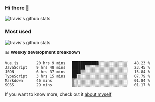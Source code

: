 ### Hi there 👋

<!--
**HondryTravis/HondryTravis** is a ✨ _special_ ✨ repository because its `README.md` (this file) appears on your GitHub profile.

Here are some ideas to get you started:

- 🔭 I’m currently working on ...
- 🌱 I’m currently learning ...
- 👯 I’m looking to collaborate on ...
- 🤔 I’m looking for help with ...
- 💬 Ask me about ...
- 📫 How to reach me: ...
- 😄 Pronouns: ...
- ⚡ Fun fact: ...
-->

![travis's github stats](https://github-readme-stats.vercel.app/api?username=HondryTravis&hide=stars)
### Most used
![travis's github stats](https://github-readme-stats.anuraghazra1.vercel.app/api/top-langs/?username=HondryTravis&layout=compact&hide_title=true)

📊 **Weekly development breakdown**

<!--START_SECTION:waka-->

```text
Vue.js        20 hrs 9 mins   ████████████░░░░░░░░░░░░░   48.23 %
JavaScript    9 hrs 48 mins   ██████░░░░░░░░░░░░░░░░░░░   23.45 %
JSON          6 hrs 37 mins   ████░░░░░░░░░░░░░░░░░░░░░   15.84 %
TypeScript    3 hrs 15 mins   ██░░░░░░░░░░░░░░░░░░░░░░░   07.79 %
Markdown      46 mins         ▒░░░░░░░░░░░░░░░░░░░░░░░░   01.84 %
SCSS          29 mins         ▒░░░░░░░░░░░░░░░░░░░░░░░░   01.17 %
```

<!--END_SECTION:waka-->

If you want to know more, check out it [about myself](https://hondrytravis.github.io/)
